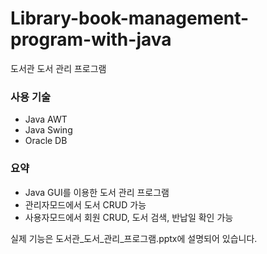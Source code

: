# Library-book-management-program-with-java

도서관 도서 관리 프로그램

### 사용 기술
- Java AWT
- Java Swing
- Oracle DB

### 요약
- Java GUI를 이용한 도서 관리 프로그램
- 관리자모드에서 도서 CRUD 가능
- 사용자모드에서 회원 CRUD, 도서 검색, 반납일 확인 가능

실제 기능은 도서관_도서_관리_프로그램.pptx에 설명되어 있습니다.
